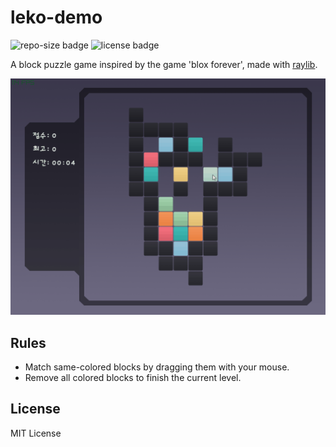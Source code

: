 # leko-demo

![repo-size badge](https://img.shields.io/github/repo-size/epsimatt/leko-demo)
![license badge](https://img.shields.io/github/license/epsimatt/leko-demo)

A block puzzle game inspired by the game 'blox forever', made with [raylib](https://github.com/raysan5/raylib).

![leko-demo](./leko-demo.gif)

## Rules

- Match same-colored blocks by dragging them with your mouse.
- Remove all colored blocks to finish the current level.

## License

MIT License